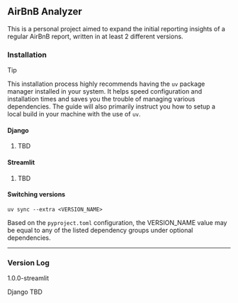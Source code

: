 ## AirBnB Analyzer
This is a personal project aimed to expand the initial reporting insights of a regular AirBnB report, written in at least 2 different versions.

### Installation
> [!TIP]
> This installation process highly recommends having the `uv` package manager installed in your system. It helps speed configuration and installation times and saves you the trouble of managing various dependencies. The guide will also primarily instruct you how to setup a local build in your machine with the use of `uv`.

#### Django
1. TBD
#### Streamlit 
1. TBD

#### Switching versions
`uv sync --extra <VERSION_NAME>`

Based on the `pyproject.toml` configuration, the VERSION_NAME value may be equal to any of the listed dependency groups under optional dependencies.

<hr />

### Version Log
1.0.0-streamlit

Django TBD